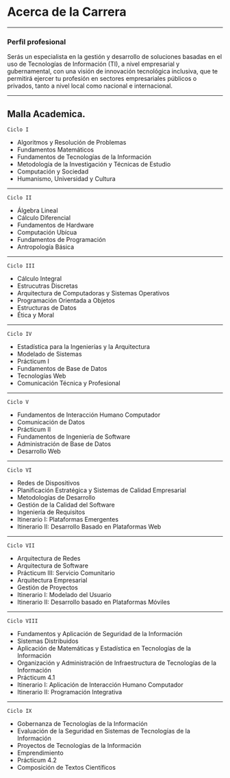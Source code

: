 # Acerca de la Carrera
___

### Perfil profesional

Serás un especialista en la gestión y desarrollo de soluciones basadas en el uso de Tecnologías de Información (TI), a nivel empresarial y gubernamental, con una visión de innovación tecnológica inclusiva, que te permitirá ejercer tu profesión en sectores empresariales públicos o privados, tanto a nivel local como nacional e internacional.

___
## Malla Academica.

    Ciclo I

+ Algoritmos y Resolución de Problemas
+ Fundamentos Matemáticos
+ Fundamentos de Tecnologías de la Información
+ Metodología de la Investigación y Técnicas de Estudio
+ Computación y Sociedad
+ Humanismo, Universidad y Cultura
___

    Ciclo II
+ Álgebra Lineal
+ Cálculo Diferencial
+ Fundamentos de Hardware
+ Computación Ubícua
+ Fundamentos de Programación
+ Antropología Básica
___
    Ciclo III
+ Cálculo Integral
+ Estrucutras Discretas
+ Arquitectura de Computadoras y Sistemas Operativos
+ Programación Orientada a Objetos
+ Estructuras de Datos
+ Ética y Moral
___
    Ciclo IV
+ Estadística para la Ingenierías y la Arquitectura
+ Modelado de Sistemas
+ Prácticum I
+ Fundamentos de Base de Datos
+ Tecnologías Web
+ Comunicación Técnica y Profesional
___
    Ciclo V
+ Fundamentos de Interacción Humano Computador
+ Comunicación de Datos
+ Prácticum II
+ Fundamentos de Ingeniería de Software
+ Administración de Base de Datos
+ Desarrollo Web
___
    Ciclo VI
+ Redes de Dispositivos
+ Planificación Estratégica y Sistemas de Calidad Empresarial
+ Metodologías de Desarrollo
+ Gestión de la Calidad del Software
+ Ingeniería de Requisitos
+ Itinerario I: Plataformas Emergentes
+ Itinerario II: Desarrollo Basado en Plataformas Web
___
    Ciclo VII
+ Arquitectura de Redes
+ Arquitectura de Software
+ Prácticum III: Servicio Comunitario
+ Arquitectura Empresarial
+ Gestión de Proyectos
+ Itinerario I: Modelado del Usuario
+ Itinerario II: Desarrollo basado en Plataformas Móviles
___
    Ciclo VIII
+ Fundamentos y Aplicación de Seguridad de la Información
+ Sistemas Distribuidos
+ Aplicación de Matemáticas y Estadística en Tecnologías de la Información
+ Organización y Administración de Infraestructura de Tecnologías de la Información
+ Prácticum 4.1
+ Itinerario I: Aplicación de Interacción Humano Computador
+ Itinerario II: Programación Integrativa
___
    Ciclo IX
+ Gobernanza de Tecnologías de la Información
+ Evaluación de la Seguridad en Sistemas de Tecnologías de la Información
+ Proyectos de Tecnologías de la Información
+ Emprendimiento
+ Prácticum 4.2
+ Composición de Textos Científicos